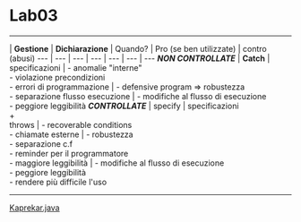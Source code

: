 # Lab03

---

 | **Gestione** | **Dichiarazione** | Quando? | Pro (se ben utilizzate) | contro <br> (abusi) 
 --- | --- | --- | --- | --- | --- | --- 
 ***NON CONTROLLATE*** | **Catch**  | specificazioni | - anomalie "interne" <br> - violazione precondizioni <br> - errori di programmazione | - defensive program => robustezza <br> - separazione flusso esecuzione | - modifiche al flusso di esecuzione <br> - peggiore leggibilità 
 ***CONTROLLATE*** | specify | specificazioni <br>+<br> throws | - recoverable conditions <br> - chiamate esterne | - robustezza <br> - separazione c.f <br> - reminder per il programmatore <br> - maggiore leggibilità | - modifiche al flusso di esecuzione <br> - peggiore leggibilità <br> - rendere più difficile l'uso 

---

[Kaprekar.java](file:///Users/Kevin/Documents/Informatica/2°Anno/1°Semestre/Programmazione%20II/Laboratorio/Lab03/Kaprekar.java)

